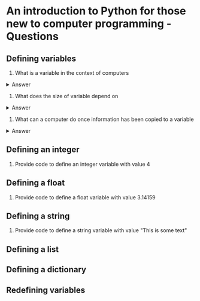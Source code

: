 # An introduction to Python for those new to computer programming - Questions

## Defining variables

1. What is a variable in the context of computers

<details>
<summary>Answer</summary>
A variable is a space within a computer's memory that information can be copied into.
</details>

1. What does the size of variable depend on

<details>
<summary>Answer</summary>
The size of the variable depends on its type and number of elements associated with it
</details>

1. What can a computer do once information has been copied to a variable

<details>
<summary>Answer</summary>
The computer can operate on the variable and update its value
</details>

## Defining an integer

1. Provide code to define an integer variable with value 4

## Defining a float

1. Provide code to define a float variable with value 3.14159

## Defining a string

1. Provide code to define a string variable with value "This is some text"

## Defining a list

## Defining a dictionary

## Redefining variables